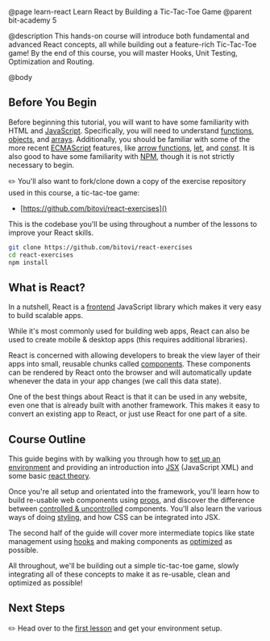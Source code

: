 @page learn-react Learn React by Building a Tic-Tac-Toe Game
@parent bit-academy 5

@description This hands-on course will introduce both fundamental and advanced React concepts, all while building out a feature-rich Tic-Tac-Toe game! By the end of this course, you will master Hooks, Unit Testing, Optimization and Routing.

@body

## Before You Begin

Before beginning this tutorial, you will want to have some familiarity with HTML and [JavaScript](https://www.bitovi.com/academy/learn-advanced-javascript.html). Specifically, you will need to understand [functions](https://developer.mozilla.org/en-US/docs/Web/JavaScript/Guide/Functions), [objects](https://developer.mozilla.org/en-US/docs/Web/JavaScript/Reference/Global_Objects/Object), and [arrays](https://developer.mozilla.org/en-US/docs/Web/JavaScript/Reference/Global_Objects/Array). Additionally, you should be familiar with some of the more recent [ECMAScript](https://medium.com/sons-of-javascript/javascript-an-introduction-to-es6-1819d0d89a0f) features, like [arrow functions](https://developer.mozilla.org/en-US/docs/Web/JavaScript/Reference/Functions/Arrow_functions), [let](https://developer.mozilla.org/en-US/docs/Web/JavaScript/Reference/Statements/let), and [const](https://developer.mozilla.org/en-US/docs/Web/JavaScript/Reference/Statements/const). It is also good to have some familiarity with [NPM](https://docs.npmjs.com/about-npm/), though it is not strictly necessary to begin.

✏️ You'll also want to fork/clone down a copy of the exercise repository used in this course, a tic-tac-toe game:

- [https://github.com/bitovi/react-exercises]()

This is the codebase you'll be using throughout a number of the lessons to improve your React skills.

```bash
git clone https://github.com/bitovi/react-exercises
cd react-exercises
npm install
```

## What is React?

In a nutshell, React is a [frontend](https://www.coursereport.com/blog/front-end-development-vs-back-end-development-where-to-start) JavaScript library which makes it very easy to build scalable apps.

While it's most commonly used for building web apps, React can also be used to create mobile & desktop apps (this requires additional libraries).

React is concerned with allowing developers to break the view layer of their apps into small, reusable chunks called [components](https://reactjs.org/docs/components-and-props.html). These components can be rendered by React onto the browser and will automatically update whenever the data in your app changes (we call this data state).

One of the best things about React is that it can be used in any website, even one that is already built with another framework. This makes it easy to convert an existing app to React, or just use React for one part of a site.

## Course Outline

This guide begins with by walking you through how to [set up an environment](/learn-react/setting-up-environment.html) and providing an introduction into [JSX](/learn-react/intro-to-jsx.html) (JavaScript XML) and some basic [react theory](/learn-react/react-theory.html).

Once you're all setup and orientated into the framework, you'll learn how to build re-usable web components using [props](http://localhost:8080/learn-react/props.html), and discover the difference between [controlled & uncontrolled](/learn-react/controlled-vs-uncontrolled-components.html) components. You'll also learn the various ways of doing [styling](/learn-react/styling-in-react.html), and how CSS can be integrated into JSX.

The second half of the guide will cover more intermediate topics like state management using [hooks](/learn-react/intro-to-hooks.html) and making components as [optimized](/learn-react/optimization-hooks.html) as possible. 

All throughout, we'll be building out a simple tic-tac-toe game, slowly integrating all of these concepts to make it as re-usable, clean and optimized as possible! 

## Next Steps

✏️ Head over to the [first lesson](/learn-react/setting-up-environment.html) and get your environment setup.
